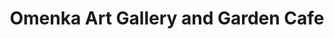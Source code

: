 ---
title: "Omenka Art Gallery and Garden Cafe"
url: /lagos/omenka-art-gallery-and-garden-cafe/
shop: Kunst
---